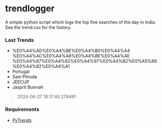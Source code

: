 # trendlogger
A simple python script which logs the top five searches of the day in India.<br>See the trend.csv for the history.<br>

<!-- Last Trends -->
### Last Trends
* %E0%A4%AD%E0%A4%BE%E0%A4%B0%E0%A4%A4 %E0%A4%AC%E0%A4%A8%E0%A4%BE%E0%A4%AE %E0%A4%87%E0%A4%82%E0%A4%97%E0%A4%B2%E0%A5%88%E0%A4%82%E0%A4%A1
* Portugal
* Sam Pitroda
* JEECUP
* Jasprit Bumrah
> 2024-06-27 18:17:40.278491

<!-- Requirements -->
### Requirements
* [PyTrends](https://github.com/dreyco676/pytrends)
